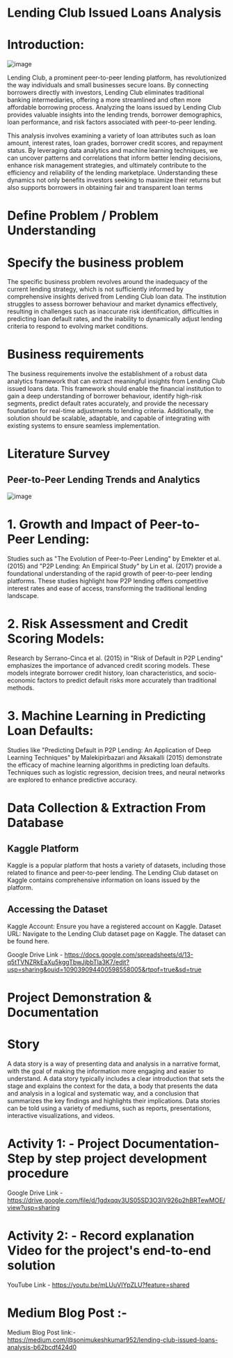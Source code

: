 # Lending Club Issued Loans Analysis
# Introduction:

![image](https://github.com/mukeshkumarsoni4/LendingClub-Issued-Loans-Analysis/assets/91667434/55de61ed-d9d0-4dc7-9f5b-b457f54bf872)

Lending Club, a prominent peer-to-peer lending platform, has revolutionized the way individuals and small businesses secure loans. By connecting borrowers directly with investors, Lending Club eliminates traditional banking intermediaries, offering a more streamlined and often more affordable borrowing process. Analyzing the loans issued by Lending Club provides valuable insights into the lending trends, borrower demographics, loan performance, and risk factors associated with peer-to-peer lending.

This analysis involves examining a variety of loan attributes such as loan amount, interest rates, loan grades, borrower credit scores, and repayment status. By leveraging data analytics and machine learning techniques, we can uncover patterns and correlations that inform better lending decisions, enhance risk management strategies, and ultimately contribute to the efficiency and reliability of the lending marketplace. Understanding these dynamics not only benefits investors seeking to maximize their returns but also supports borrowers in obtaining fair and transparent loan terms

# Define Problem / Problem Understanding
# Specify the business problem
The specific business problem revolves around the inadequacy of the current lending strategy, which is not sufficiently informed by comprehensive insights derived from Lending Club loan data. The institution struggles to assess borrower behaviour and market dynamics effectively, resulting in challenges such as inaccurate risk identification, difficulties in predicting loan default rates, and the inability to dynamically adjust lending criteria to respond to evolving market conditions.

# Business requirements
The business requirements involve the establishment of a robust data analytics framework that can extract meaningful insights from Lending Club issued loans data. This framework should enable the financial institution to gain a deep understanding of borrower behaviour, identify high-risk segments, predict default rates accurately, and provide the necessary foundation for real-time adjustments to lending criteria. Additionally, the solution should be scalable, adaptable, and capable of integrating with existing systems to ensure seamless implementation.

# Literature Survey
## Peer-to-Peer Lending Trends and Analytics
![image](https://encrypted-tbn0.gstatic.com/images?q=tbn:ANd9GcSiEL3QpoShPt0v_2AvbJkqJIrM2mN9UO9orQ&s)

# 1. Growth and Impact of Peer-to-Peer Lending:
Studies such as "The Evolution of Peer-to-Peer Lending" by Emekter et al. (2015) and "P2P Lending: An Empirical Study" by Lin et al. (2017) provide a foundational understanding of the rapid growth of peer-to-peer lending platforms. These studies highlight how P2P lending offers competitive interest rates and ease of access, transforming the traditional lending landscape.
 
# 2. Risk Assessment and Credit Scoring Models:
Research by Serrano-Cinca et al. (2015) in "Risk of Default in P2P Lending" emphasizes the importance of advanced credit scoring models. These models integrate borrower credit history, loan characteristics, and socio-economic factors to predict default risks more accurately than traditional methods.
 
# 3. Machine Learning in Predicting Loan Defaults:
Studies like "Predicting Default in P2P Lending: An Application of Deep Learning Techniques" by Malekipirbazari and Aksakalli (2015) demonstrate the efficacy of machine learning algorithms in predicting loan defaults. Techniques such as logistic regression, decision trees, and neural networks are explored to enhance predictive accuracy.

# Data Collection & Extraction From Database
## Kaggle Platform
Kaggle is a popular platform that hosts a variety of datasets, including those related to finance and peer-to-peer lending. The Lending Club dataset on Kaggle contains comprehensive information on loans issued by the platform.

## Accessing the Dataset
Kaggle Account: Ensure you have a registered account on Kaggle.
Dataset URL: Navigate to the Lending Club dataset page on Kaggle. The dataset can be found here.

Google Drive Link - https://docs.google.com/spreadsheets/d/13-q5tTVNZRkEaXu5kggTbwJjbbTla3K7/edit?usp=sharing&ouid=109039094400598558005&rtpof=true&sd=true

# Project Demonstration & Documentation
# Story
A data story is a way of presenting data and analysis in a narrative format, with the goal of making the information more engaging and easier to understand. A data story typically includes a clear introduction that sets the stage and explains the context for the data, a body that presents the data and analysis in a logical and systematic way, and a conclusion that summarizes the key findings and highlights their implications. Data stories can be told using a variety of mediums, such as reports, presentations, interactive visualizations, and videos.

# Activity 1: - Project Documentation-Step by step project development procedure
Google Drive Link - https://drive.google.com/file/d/1gdxqqv3US05SD3O3IV926p2hBRTewMOE/view?usp=sharing

# Activity 2: - Record explanation Video for the project's end-to-end solution
YouTube Link - https://youtu.be/mLUuVIYpZLU?feature=shared

# Medium Blog Post :-
Medium Blog Post link:- https://medium.com/@sonimukeshkumar952/lending-club-issued-loans-analysis-b62bcdf424d0




















































